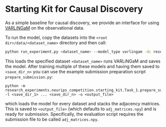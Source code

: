 # Starting Kit for Causal Discovery

As a simple baseline for causal discovery, we provide an interface for using [VARLiNGaM](https://lingam.readthedocs.io/en/latest/tutorial/var.html) on the observational data.

To run the model, copy the datasets into the `<root dir>/data/<dataset_name>` directory and then call:

```bash
python run_experiment.py <dataset_name> --model_type varlingam -dc research_experiments/neurips_competition/starting_kit/Task_1/dataset_config.json
```

This loads the specified dataset `<dataset_name>` runs VARLiNGaM and saves the model. After training multiple of these models and having them saved to `<save_dir_n>` you can use the example submission preparation script `prepare_submission.py`:
```
python -m research_experiments.neurips_competition.starting_kit.Task_1.prepare_submission -l <save_dir_1> ... <save_dir_n> -o <output_file>
```
which loads the model for every dataset and stacks the adjacency matrices. This is saved to `<output_file>` (which defaults to `adj_matrices.npy`) and is ready for submission. Specifically, the evaluation script requires the submission file to be called `adj_matrices.npy`.